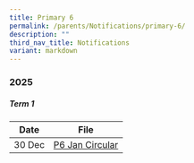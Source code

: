 ```yaml
---
title: Primary 6
permalink: /parents/Notifications/primary-6/
description: ""
third_nav_title: Notifications
variant: markdown
---
```

### **2025**

##### Term 1

| Date| File | 
| -------- | -------- |
|30 Dec|[P6 Jan Circular](/files/Notification%202025/Pri%206/RGPS_N25_P6_001.pdf)|